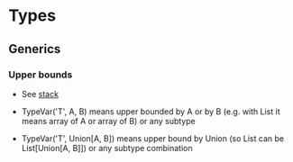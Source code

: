 # Types



## Generics

### Upper bounds

- See [stack](https://stackoverflow.com/questions/59933946/difference-between-typevart-a-b-and-typevart-bound-uniona-b)

- TypeVar('T', A, B) means upper bounded by A or by B (e.g. with List it means array of A or array of B) or any subtype
- TypeVar('T', Union[A, B]) means upper bound by Union (so List can be List[Union[A, B]]) or any subtype combination